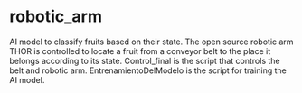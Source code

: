 # robotic_arm
AI model to classify fruits based on their state.
The open source robotic arm THOR is controlled to locate a fruit from a conveyor belt to the place it belongs according to its state.
Control_final is the script that controls the belt and robotic arm. EntrenamientoDelModelo is the script for training the AI model.
